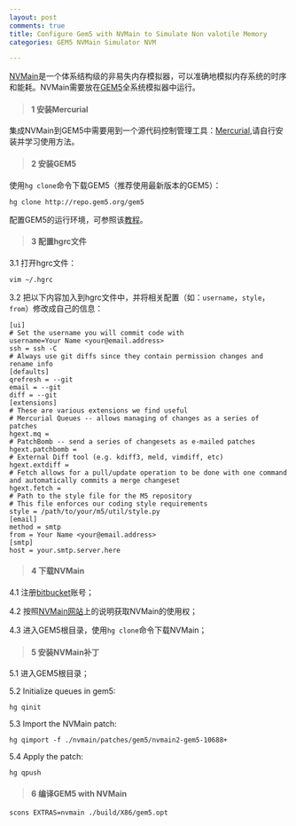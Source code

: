 ```yaml
---
layout: post
comments: true
title: Configure Gem5 with NVMain to Simulate Non valotile Memory
categories: GEM5 NVMain Simulator NVM

---
```


[NVMain](http://wiki.nvmain.org/)是一个体系结构级的非易失内存模拟器，可以准确地模拟内存系统的时序和能耗。NVMain需要放在[GEM5](http://www.m5sim.org/Main_Page)全系统模拟器中运行。


> #### 1 安装Mercurial

集成NVMain到GEM5中需要用到一个源代码控制管理工具：[Mercurial](https://www.mercurial-scm.org/),请自行安装并学习使用方法。

	
> #### 2 安装GEM5

使用`hg clone`命令下载GEM5（推荐使用最新版本的GEM5）：
    
    hg clone http://repo.gem5.org/gem5
	
配置GEM5的运行环境，可参照该[教程](http://pfzuo.github.io/2016/04/30/Install-and-Run-GEM5-in-Unbuntu-14.04/)。

> #### 3 配置hgrc文件

3.1 打开hgrc文件：
    
    vim ~/.hgrc
    
3.2 把以下内容加入到hgrc文件中，并将相关配置（如：`username`，`style`，`from`）修改成自己的信息：
    
    [ui]
    # Set the username you will commit code with
    username=Your Name <your@email.address>
    ssh = ssh -C
    # Always use git diffs since they contain permission changes and rename info
    [defaults]
    qrefresh = --git
    email = --git
    diff = --git
    [extensions]
    # These are various extensions we find useful
    # Mercurial Queues -- allows managing of changes as a series of patches
    hgext.mq =
    # PatchBomb -- send a series of changesets as e-mailed patches
    hgext.patchbomb =
    # External Diff tool (e.g. kdiff3, meld, vimdiff, etc)
    hgext.extdiff =
    # Fetch allows for a pull/update operation to be done with one command and automatically commits a merge changeset
    hgext.fetch =
    # Path to the style file for the M5 repository
    # This file enforces our coding style requirements
    style = /path/to/your/m5/util/style.py
    [email]
    method = smtp
    from = Your Name <your@email.address>
    [smtp]
    host = your.smtp.server.here
    
> #### 4 下载NVMain

4.1 注册[bitbucket](https://bitbucket.org/)账号；

4.2 按照[NVMain网站](http://wiki.nvmain.org/index.php?n=Site.GettingNVMain)上的说明获取NVMain的使用权；

4.3 进入GEM5根目录，使用`hg clone`命令下载NVMain；

> #### 5 安装NVMain补丁

5.1 进入GEM5根目录；

5.2 Initialize queues in gem5:
    
    hg qinit
    
5.3 Import the NVMain patch:
    
    hg qimport -f ./nvmain/patches/gem5/nvmain2-gem5-10688+
    
5.4 Apply the patch:
    
    hg qpush

> #### 6 编译GEM5 with NVMain
    
    scons EXTRAS=nvmain ./build/X86/gem5.opt

    





	
	
	